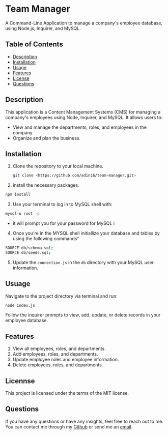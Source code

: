 # Team Manager

A Command-Line Application to manage a company's employee database, using Node.js, Inquirer, and MySQL.

## Table of Contents

- [Description](#description)
- [Installation](#installation)
- [Usage](#usage)
- [Features](#features)
- [License](#license)
- [Questions](#questions)

##  Description

This application is a Content Management Systems (CMS) for managing a company's employees using Node, Inquirer, and MySQL. It allows users to:

- View and manage the departments, roles, and employees in the company
- Organize and plan the business.

##  Installation

1. Clone the repository to your local machine.
   ```sh
   git clone <https://github.com/adini6/team-manager.git>
   ```
2. install the necessary packages.
```sh
npm install
```
3. Use your terminal to log in to MySQL shell with:
```sh
mysql-u root -p
```
* it will prompt you for your password for MySQL
i
4. Once you're in the MYSQL shell initiallize your database and tables by using the following commands"
```sh
SOURCE db/schema.sql;
SOURCE db/seeds.sql;
```
5. Update the `connection.js` in the `db` directory with your MySQL user information.

## Usuage 

Navigate to the project directory via terminal and run:
```sh 
node index.js
```
Follow the inquirer prompts to view, add, update, or delete records in your employee database.

## Features

1. View all employees, roles, and departments.
2. Add employees, roles, and departments.
3. Update employee roles and employee information.
4. Delete employees, roles, and departments.

## Licennse 

This project is licensed under the terms of the MIT license.

## Questions

If you have any questions or have any insights, feel free to reach out to me. You can contact me through my [Github](https://github.com/adini6) or send me an [email](mailto:adini18@gmail.com).

